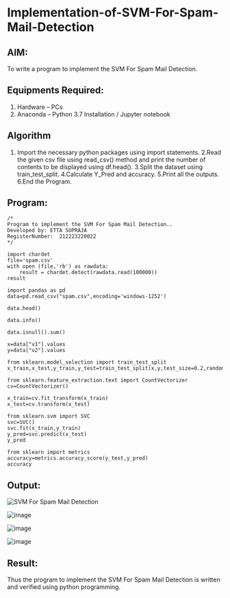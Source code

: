 # Implementation-of-SVM-For-Spam-Mail-Detection

## AIM:
To write a program to implement the SVM For Spam Mail Detection.

## Equipments Required:
1. Hardware – PCs
2. Anaconda – Python 3.7 Installation / Jupyter notebook

## Algorithm
1. Import the necessary python packages using import statements.
2.Read the given csv file using read_csv() method and print the number of contents to be displayed using df.head().
3.Split the dataset using train_test_split.
4.Calculate Y_Pred and accuracy.
5.Print all the outputs.
6.End the Program.

## Program:
```
/*
Program to implement the SVM For Spam Mail Detection..
Developed by: ETTA SUPRAJA
RegisterNumber:  212223220022
*/
```

```
import chardet
file='spam.csv'
with open (file,'rb') as rawdata:
    result = chardet.detect(rawdata.read(100000))
result

import pandas as pd
data=pd.read_csv("spam.csv",encoding='windows-1252')

data.head()

data.info()

data.isnull().sum()

x=data["v1"].values
y=data["v2"].values

from sklearn.model_selection import train_test_split
x_train,x_test,y_train,y_test=train_test_split(x,y,test_size=0.2,random_state=0)

from sklearn.feature_extraction.text import CountVectorizer
cv=CountVectorizer()

x_train=cv.fit_transform(x_train)
x_test=cv.transform(x_test)

from sklearn.svm import SVC
svc=SVC()
svc.fit(x_train,y_train)
y_pred=svc.predict(x_test)
y_pred

from sklearn import metrics
accuracy=metrics.accuracy_score(y_test,y_pred)
accuracy
```

## Output:
![SVM For Spam Mail Detection](sam.png)

![image](https://github.com/user-attachments/assets/df68303d-50d2-4e84-a58d-bd6b046e2e22)

![image](https://github.com/user-attachments/assets/a63a2154-c6e5-4058-a8d6-5f2d3cf7d9dc)

![image](https://github.com/user-attachments/assets/52311834-eb45-4654-8b71-d041caaad93c)

## Result:
Thus the program to implement the SVM For Spam Mail Detection is written and verified using python programming.
